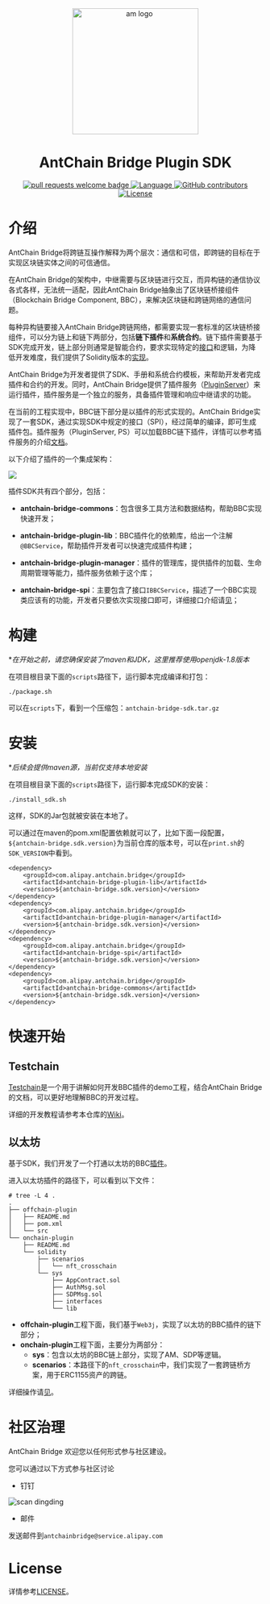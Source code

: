<div align="center">
  <img alt="am logo" src="https://antchainbridge.oss-cn-shanghai.aliyuncs.com/antchainbridge/document/picture/antchain.png" width="250" >
  <h1 align="center">AntChain Bridge Plugin SDK</h1>
  <p align="center">
    <a href="http://makeapullrequest.com">
      <img alt="pull requests welcome badge" src="https://img.shields.io/badge/PRs-welcome-brightgreen.svg?style=flat">
    </a>
    <a href="https://www.java.com">
      <img alt="Language" src="https://img.shields.io/badge/Language-Java-blue.svg?style=flat">
    </a>
    <a href="https://github.com/AntChainOpenLab/AntChainBridgePluginSDK/graphs/contributors">
      <img alt="GitHub contributors" src="https://img.shields.io/github/contributors/AntChainOpenLab/AntChainBridgePluginSDK">
    </a>
    <a href="https://www.apache.org/licenses/LICENSE-2.0">
      <img alt="License" src="https://img.shields.io/github/license/AntChainOpenLab/AntChainBridgePluginSDK?style=flat">
    </a>
  </p>
</div>


# 介绍

AntChain Bridge将跨链互操作解释为两个层次：通信和可信，即跨链的目标在于实现区块链实体之间的可信通信。

在AntChain Bridge的架构中，中继需要与区块链进行交互，而异构链的通信协议各式各样，无法统一适配，因此AntChain Bridge抽象出了区块链桥接组件（Blockchain Bridge Component, BBC），来解决区块链和跨链网络的通信问题。

每种异构链要接入AntChain Bridge跨链网络，都需要实现一套标准的区块链桥接组件，可以分为链上和链下两部分，包括**链下插件**和**系统合约**。链下插件需要基于SDK完成开发，链上部分则通常是智能合约，要求实现特定的[接口](antchain-bridge-spi/README.md)和逻辑，为降低开发难度，我们提供了Solidity版本的[实现](./pluginset/ethereum/onchain-plugin/solidity)。

AntChain Bridge为开发者提供了SDK、手册和系统合约模板，来帮助开发者完成插件和合约的开发。同时，AntChain Bridge提供了插件服务（[PluginServer](https://github.com/AntChainOpenLab/AntChainBridgePluginServer)）来运行插件，插件服务是一个独立的服务，具备插件管理和响应中继请求的功能。

在当前的工程实现中，BBC链下部分是以插件的形式实现的。AntChain Bridge实现了一套SDK，通过实现SDK中规定的接口（SPI），经过简单的编译，即可生成插件包。插件服务（PluginServer, PS）可以加载BBC链下插件，详情可以参考插件服务的介绍[文档](https://github.com/AntChainOpenLab/AntChainBridgePluginServer/blob/main/README.md)。

以下介绍了插件的一个集成架构：

![](https://antchainbridge.oss-cn-shanghai.aliyuncs.com/antchainbridge/document/picture/deploy_arch_230428.jpg)

插件SDK共有四个部分，包括：

- **antchain-bridge-commons**：包含很多工具方法和数据结构，帮助BBC实现快速开发；

- **antchain-bridge-plugin-lib**：BBC插件化的依赖库，给出一个注解`@BBCService`，帮助插件开发者可以快速完成插件构建；

- **antchain-bridge-plugin-manager**：插件的管理库，提供插件的加载、生命周期管理等能力，插件服务依赖于这个库；

- **antchain-bridge-spi**：主要包含了接口`IBBCService`，描述了一个BBC实现类应该有的功能，开发者只要依次实现接口即可，详细接口介绍请[见](./antchain-bridge-spi/README.md)；

  

# 构建

**在开始之前，请您确保安装了maven和JDK，这里推荐使用openjdk-1.8版本*

在项目根目录下面的`scripts`路径下，运行脚本完成编译和打包：

```
./package.sh 
```

可以在`scripts`下，看到一个压缩包：`antchain-bridge-sdk.tar.gz`



# 安装

**后续会提供maven源，当前仅支持本地安装*

在项目根目录下面的`scripts`路径下，运行脚本完成SDK的安装：

```
./install_sdk.sh
```

这样，SDK的Jar包就被安装在本地了。

可以通过在maven的pom.xml配置依赖就可以了，比如下面一段配置，`${antchain-bridge.sdk.version}`为当前仓库的版本号，可以在`print.sh`的`SDK_VERSION`中看到。

```
<dependency>
    <groupId>com.alipay.antchain.bridge</groupId>
    <artifactId>antchain-bridge-plugin-lib</artifactId>
    <version>${antchain-bridge.sdk.version}</version>
</dependency>
<dependency>
    <groupId>com.alipay.antchain.bridge</groupId>
    <artifactId>antchain-bridge-plugin-manager</artifactId>
    <version>${antchain-bridge.sdk.version}</version>
</dependency>
<dependency>
    <groupId>com.alipay.antchain.bridge</groupId>
    <artifactId>antchain-bridge-spi</artifactId>
    <version>${antchain-bridge.sdk.version}</version>
</dependency>
<dependency>
    <groupId>com.alipay.antchain.bridge</groupId>
    <artifactId>antchain-bridge-commons</artifactId>
    <version>${antchain-bridge.sdk.version}</version>
</dependency>
```



# 快速开始

## Testchain

[Testchain](pluginset/demo-testchain)是一个用于讲解如何开发BBC插件的demo工程，结合AntChain Bridge的文档，可以更好地理解BBC的开发过程。

详细的开发教程请参考本仓库的[Wiki](https://github.com/AntChainOpenLab/AntChainBridgePluginSDK/wiki)。

## 以太坊

基于SDK，我们开发了一个打通以太坊的BBC[插件](./pluginset/ethereum)。

进入以太坊插件的路径下，可以看到以下文件：

```
# tree -L 4 .        
.
├── offchain-plugin
│   ├── README.md
│   ├── pom.xml
│   └── src
└── onchain-plugin
    ├── README.md
    └── solidity
        ├── scenarios
        │   └── nft_crosschain
        └── sys
            ├── AppContract.sol
            ├── AuthMsg.sol
            ├── SDPMsg.sol
            ├── interfaces
            └── lib
```

- **offchain-plugin**工程下面，我们基于`Web3j`，实现了以太坊的BBC插件的链下部分；
- **onchain-plugin**工程下面，主要分为两部分：
  - **sys**：包含以太坊的BBC链上部分，实现了AM、SDP等逻辑。
  - **scenarios**：本路径下的`nft_crosschain`中，我们实现了一套跨链桥方案，用于ERC1155资产的跨链。

详细操作请[见](pluginset/ethereum/offchain-plugin/README.md)。

# 社区治理

AntChain Bridge 欢迎您以任何形式参与社区建设。

您可以通过以下方式参与社区讨论

- 钉钉

![scan dingding](https://antchainbridge.oss-cn-shanghai.aliyuncs.com/antchainbridge/document/picture/dingding.png)

- 邮件

发送邮件到`antchainbridge@service.alipay.com`

# License

详情参考[LICENSE](./LICENSE)。
